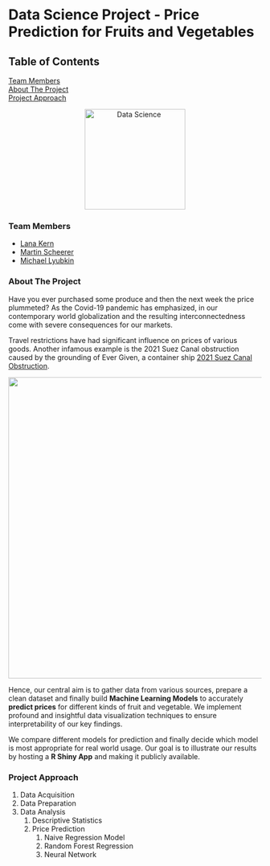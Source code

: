 # Data Science Project - Price Prediction for Fruits and Vegetables

## Table of Contents  
[Team Members](#team-members)  
[About The Project](#about-the-project)  
[Project Approach](#project-approach)  

<p align="center">
  <img width="200" src="https://images.squarespace-cdn.com/content/v1/54f9ea6be4b0251d5319ad8b/1580983382125-7PJ28XQHWYX1FS0A8X1J/Data+Science.png" alt="Data Science">
</p>

### Team Members
  * [Lana Kern](http://github.com)
  * [Martin Scheerer](https://github.com/MScheerer97)
  * [Michael Lyubkin](http://github.com)



### About The Project

Have you ever purchased some produce and then the next week the price plummeted? As the Covid-19 pandemic has emphasized, in our contemporary world globalization and the resulting interconnectedness come with severe consequences for our markets.<br>

Travel restrictions have had significant influence on prices of various goods. Another infamous example is the 2021 Suez Canal obstruction caused by the grounding of Ever Given, a container ship [2021 Suez Canal Obstruction](https://en.wikipedia.org/wiki/2021_Suez_Canal_obstruction).<br>

<img src="https://pbs.twimg.com/media/Ex0AlWcVIAMkY2T?format=jpg&name=medium " width="600">

Hence, our central aim is to gather data from various sources, prepare a clean dataset and finally build **Machine Learning Models** to accurately **predict prices** for different kinds of fruit and vegetable. We implement profound and insightful data visualization techniques to ensure interpretability of our key findings.<br>

We compare different models for prediction and finally decide which model is most appropriate for real world usage. Our goal is to illustrate our results by hosting a __R Shiny App__ and making it publicly available.

### Project Approach

1. Data Acquisition
2. Data Preparation
3. Data Analysis
   1. Descriptive Statistics
   2. Price Prediction
      1. Naive Regression Model
      2. Random Forest Regression
      3. Neural Network
  




















